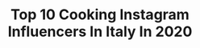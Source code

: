 ---
title: Top 10 Cooking Instagram Influencers In Italy In 2020
description: Identify the most popular Instagram accounts on inBeat.
platform: Instagram
profiles:
  - username: "rachele_maria_mura"
    fullname: >-
      Rachel
    location: "Italy"
    followers: 48967
    engagement: 381
    commentsToLikes: 0.036471
    avatar: "https://scontent-frx5-1.cdninstagram.com/v/t51.2885-19/s320x320/87840579_2612676682390951_702116003437346816_n.jpg?_nc_ht=scontent-frx5-1.cdninstagram.com&_nc_ohc=LzlvFcVNE5gAX9YEX5k&oh=0111cab1fce1e32ef8e530978efb9a87&oe=5EA7ECD3"
    verified: false
    hashtags: "#fitnessmotivation, #socksgirl, #instahappy, #cool"
  - username: "lericettedimarygio"
    fullname: >-
      Maria Giovanna Staffieri
    location: "Italy"
    followers: 57381
    engagement: 919
    commentsToLikes: 0.174841
    avatar: "https://scontent-ams4-1.cdninstagram.com/v/t51.2885-19/s320x320/69830968_2388099748171006_4287252890491289600_n.jpg?_nc_ht=scontent-ams4-1.cdninstagram.com&_nc_ohc=_SzeQMWzDMMAX83oC8p&oh=75fc480294dd51b96a99e6d4525795c9&oe=5EB7973C"
    verified: false
    hashtags: "#dolci, #italianfood, #piattiitaliani, #granelladipistacchio"
  - username: "sydney052474"
    fullname: >-
      Sydney Lifestyle
    location: "Italy"
    followers: 3189
    engagement: 2768
    commentsToLikes: 0.115468
    avatar: "https://scontent-sin6-2.cdninstagram.com/v/t51.2885-19/s320x320/89386087_1085519075160577_1398365025713782784_n.jpg?_nc_ht=scontent-sin6-2.cdninstagram.com&_nc_ohc=BknsDaltM0gAX_WFPmP&oh=d800ff09264cbbeeb30456fffcdc34bc&oe=5EB156A4"
    verified: false
    hashtags: "#follow4likes, #gliamicidirachy, #nature, #garnierbioclub"
  - username: "pixelicious.it"
    fullname: >-
      Sara | PixeLiciouS Foodblogger
    location: "Italy"
    followers: 6945
    engagement: 1189
    commentsToLikes: 0.194345
    avatar: "https://scontent-lhr8-1.cdninstagram.com/v/t51.2885-19/s150x150/11371013_777344375707727_113670443_a.jpg?_nc_ht=scontent-lhr8-1.cdninstagram.com&_nc_ohc=aptCsh2Ah68AX9XHaX9&oh=847361c2c56d7dfc50fe054a328da52c&oe=5EBABBAA"
    verified: false
    hashtags: "#don, #foodpassion, #pizzettecatar, #iorestoacasa"
  - username: "viaggiare_con_la_cucina"
    fullname: >-
      Elisa Simonati
    location: "Italy"
    followers: 12463
    engagement: 947
    commentsToLikes: 0.420058
    avatar: "https://scontent-ams4-1.cdninstagram.com/v/t51.2885-19/s320x320/72767743_745104642608998_2312119060239745024_n.jpg?_nc_ht=scontent-ams4-1.cdninstagram.com&_nc_ohc=NzvePUQqLCgAX_1DysX&oh=a178c54bed060cd146af0961d78ba794&oe=5EBC71B6"
    verified: false
    hashtags: "#frantektre, #primipiattiitaliani, #ceci, #zafferano"
  - username: "the_italo_english_connection"
    fullname: >-
      Tomasina
    location: "Italy"
    followers: 8277
    engagement: 1064
    commentsToLikes: 0.150003
    avatar: "https://scontent-gmp1-1.cdninstagram.com/v/t51.2885-19/s320x320/62587343_2424631410891649_8512396739951460352_n.jpg?_nc_ht=scontent-gmp1-1.cdninstagram.com&_nc_ohc=8qLYD_G86QAAX8CTpKk&oh=5795eccee664784bfe83bc386b8fb3fb&oe=5EB031F3"
    verified: false
    hashtags: "#fashion, #amici, #cucinare, #essen"
  - username: "andrea_mattasoglio"
    fullname: >-
      Andrea Mattasoglio
    location: "Italy"
    followers: 21063
    engagement: 611
    commentsToLikes: 0.061487
    avatar: "https://scontent-lhr8-1.cdninstagram.com/v/t51.2885-19/s320x320/90086473_832853737181824_2168642439311523840_n.jpg?_nc_ht=scontent-lhr8-1.cdninstagram.com&_nc_ohc=mk0JaYRXyDYAX8ZMNaq&oh=7a40da08fe0da31a1d24cdb070bc6b1b&oe=5EBC4FC2"
    verified: false
    hashtags: "#food, #christmasishere, #xmastime, #fish"
  - username: "wallyandtequila"
    fullname: >-
      Cinzia, Wally and Tequila
    location: "Italy"
    followers: 5895
    engagement: 970
    commentsToLikes: 0.090803
    avatar: "https://instagram.fkul8-1.fna.fbcdn.net/v/t51.2885-19/s320x320/80742810_1048191112194142_8948578646277226496_n.jpg?_nc_ht=instagram.fkul8-1.fna.fbcdn.net&_nc_ohc=TXMtKm5FuCcAX9qsicT&oh=d8ba893a1fa3854e4d0b4e1a8db85632&oe=5EA3355D"
    verified: false
    hashtags: "#aussieofig, #andratuttobene, #milano, #igersmilano"
  - username: "monicasparacello"
    fullname: >-
      Semplicemente Monic😉
    location: "Italy"
    followers: 35814
    engagement: 408
    commentsToLikes: 0.044860
    avatar: "https://scontent-lax3-2.cdninstagram.com/v/t51.2885-19/s320x320/75523301_891514491246671_1060033306298417152_n.jpg?_nc_ht=scontent-lax3-2.cdninstagram.com&_nc_ohc=DndJP35MqPQAX9TThsE&oh=cea9dc0638d88b994927b6812481e3df&oe=5EA3AE68"
    verified: false
    hashtags: "#focaccine, #angolodeldolce, #cucinaconpassione, #grissini"
  - username: "italyonmymind"
    fullname: >-
      Paola Bacchia
    location: "Italy"
    followers: 39452
    engagement: 225
    commentsToLikes: 0.066528
    avatar: "https://scontent-ams4-1.cdninstagram.com/v/t51.2885-19/s320x320/84638720_533466600605210_313513903730458624_n.jpg?_nc_ht=scontent-ams4-1.cdninstagram.com&_nc_ohc=rlzLeGaZqeoAX-AABza&oh=4becc4d799f84127b5749898d4e9e9d8&oe=5EB86230"
    verified: true
    hashtags: ""
---